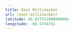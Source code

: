 ```yaml
---
title: East Millinocket
url: /east-millinocket/
latitude: 45.627552800000004
longitude: -68.5744751
---
```

